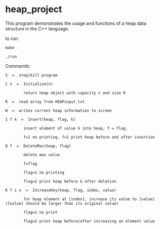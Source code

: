 # heap_project
This program demonstrates the usage and functions of a heap data structure in the C++ language.

to run:

    make
    
    ./run

Commands:

    S  =  stop/kill program
    
    C n  =  Initialize(n)
    
            return heap object with capacity n and size 0
            
    R  =  read array from HEAPinput.txt
    
    W  =  writes current heap information to screen
    
    I f k  =  Insert(heap, flag, k)  
    
            insert element of value k into heap, f = flag. 
            
            f=1 no printing. f=2 print heap before and after insertion
            
    D f  =  DeleteMax(heap, flag)
    
            delete max value
            
            f=flag
            
            flag=1 no printing
            
            flag=2 print heap before & after deletion
            
    K f i v  =  IncreaseKey(heap, flag, index, value)
    
            for heap element at [index], increase its value to [value] ([value] should be larger than its original value)
            
            flag=1 no print
            
            flag=2 print heap before/after increasing an element value    
